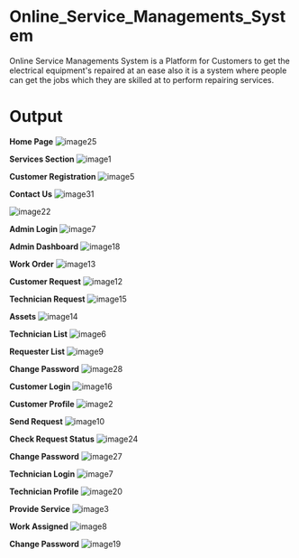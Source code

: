 # Online_Service_Managements_System
Online Service Managements System is a Platform for Customers to get the electrical equipment's repaired at an ease also it is a system where people can get the jobs which they are skilled at to perform repairing services.

# Output
**Home Page**
![image25](https://github.com/Rexon-Pambujya/Online_Service_Managements_System/assets/81875310/767862da-160f-447f-b77a-4cc296cecc3b)

**Services Section**
![image1](https://github.com/Rexon-Pambujya/Online_Service_Managements_System/assets/81875310/3b648368-059c-48b0-b1dd-18793ee04e0c)

**Customer Registration**
![image5](https://github.com/Rexon-Pambujya/Online_Service_Managements_System/assets/81875310/e091651c-098a-4694-9b79-f49404df6af4)

**Contact Us**
![image31](https://github.com/Rexon-Pambujya/Online_Service_Managements_System/assets/81875310/ab269aed-4bd2-471d-9424-388735b5d312)

![image22](https://github.com/Rexon-Pambujya/Online_Service_Managements_System/assets/81875310/569a9d96-8b9e-44b3-ad6e-3d55411f18d3)

**Admin Login**
![image7](https://github.com/Rexon-Pambujya/Online_Service_Managements_System/assets/81875310/22d5377e-0fc7-44ca-9548-f4372550d644)

**Admin Dashboard**
![image18](https://github.com/Rexon-Pambujya/Online_Service_Managements_System/assets/81875310/aab47376-91de-44c7-92ce-244dbc448d8f)

**Work Order**
![image13](https://github.com/Rexon-Pambujya/Online_Service_Managements_System/assets/81875310/9af044dd-fc6b-45de-825e-bfd0253f5551)

**Customer Request**
![image12](https://github.com/Rexon-Pambujya/Online_Service_Managements_System/assets/81875310/8888fe53-bf76-4bb7-af2c-6fe33a2d3ccc)

**Technician Request**
![image15](https://github.com/Rexon-Pambujya/Online_Service_Managements_System/assets/81875310/e9e46103-35f5-433f-b1d1-81206dcf0809)

**Assets**
![image14](https://github.com/Rexon-Pambujya/Online_Service_Managements_System/assets/81875310/f91eac2c-f535-413b-b184-7d6e12e11587)

**Technician List**
![image6](https://github.com/Rexon-Pambujya/Online_Service_Managements_System/assets/81875310/12a63b0e-2e04-4220-a688-f811ecec085e)

**Requester List**
![image9](https://github.com/Rexon-Pambujya/Online_Service_Managements_System/assets/81875310/025d35c0-95b4-4b27-8c3d-44e5ead2539f)

**Change Password**
![image28](https://github.com/Rexon-Pambujya/Online_Service_Managements_System/assets/81875310/a9a2a474-6b83-47d6-8a74-e18410015ada)

**Customer Login**
![image16](https://github.com/Rexon-Pambujya/Online_Service_Managements_System/assets/81875310/8276d91b-0e3e-46d1-ba51-0082a82fb5f8)

**Customer Profile**
![image2](https://github.com/Rexon-Pambujya/Online_Service_Managements_System/assets/81875310/bc2dce80-f3d3-4221-a841-ceb0f650c6fe)


**Send Request**
![image10](https://github.com/Rexon-Pambujya/Online_Service_Managements_System/assets/81875310/2ea21e50-c781-4045-8ce2-69461949e5bd)


**Check Request Status**
![image24](https://github.com/Rexon-Pambujya/Online_Service_Managements_System/assets/81875310/d096b050-0087-4bf2-bdcd-21bbff80306b)


**Change Password**
![image27](https://github.com/Rexon-Pambujya/Online_Service_Managements_System/assets/81875310/db7ea405-b9f0-42e6-8479-b637b548a006)


**Technician Login**
![image7](https://github.com/Rexon-Pambujya/Online_Service_Managements_System/assets/81875310/fb68e613-bf3f-4b95-918e-037c29fa035e)


**Technician Profile**
![image20](https://github.com/Rexon-Pambujya/Online_Service_Managements_System/assets/81875310/606f66fa-7883-4130-b023-e572968a0c3f)


**Provide Service**
![image3](https://github.com/Rexon-Pambujya/Online_Service_Managements_System/assets/81875310/103bbf3b-123f-45e6-ade3-b5726ca7dbdb)


**Work Assigned**
![image8](https://github.com/Rexon-Pambujya/Online_Service_Managements_System/assets/81875310/ed668e54-d2fb-409b-88ec-f768b9ec192e)


**Change Password**
![image19](https://github.com/Rexon-Pambujya/Online_Service_Managements_System/assets/81875310/7389fa39-cf0e-4db8-86b6-ec767f612749)
